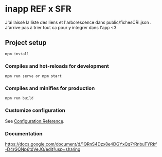 # inapp REF x SFR

J'ai laissé la liste des liens et l'arborescence dans public/fichesCRI.json . J'arrive pas à trier tout ca pour y integrer dans l'app <3

## Project setup

```
npm install
```

### Compiles and hot-reloads for development

```
npm run serve or npm start
```

### Compiles and minifies for production

```
npm run build
```

### Customize configuration

See [Configuration Reference](https://cli.vuejs.org/config/).

### Documentation

https://docs.google.com/document/d/1QRnS4Dzx8e4DGYxQq7rRnbuTYRkf-D4rGQNp6tdVeJQ/edit?usp=sharing
